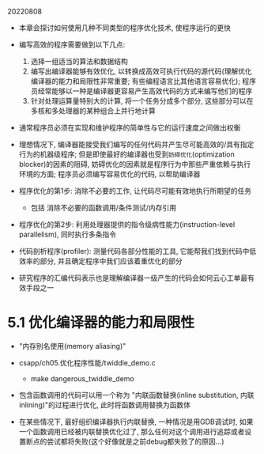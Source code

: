 20220808

+ 本章会探讨如何使用几种不同类型的程序优化技术, 使程序运行的更快

+ 编写高效的程序需要做到以下几点:
    1. 选择一组适当的算法和数据结构
    2. 编写出编译器能够有效优化, 以转换成高效可执行代码的源代码(理解优化编译器的能力和局限性非常重要; 有些编程语言比其他语言容易优化); 程序员经常能够以一种是编译器更容易产生高效代码的方式来编写他们的程序
    3. 针对处理运算量特别大的计算, 将一个任务分成多个部分, 这些部分可以在多核和多处理器的某种组合上并行地计算

+ 通常程序员必须在实现和维护程序的简单性与它的运行速度之间做出权衡

+ 理想情况下, 编译器能接受我们编写的任何代码并产生尽可能高效的/具有指定行为的机器级程序; 但是即使最好的编译器也受到`妨碍优化`(optimization blocker)的因素的阻碍, 妨碍优化的因素就是程序行为中那些严重依赖与执行环境的方面; 程序员必须编写容易优化的代码, 以帮助编译器

+ 程序优化的第1步: 消除不必要的工作, 让代码尽可能有效地执行所期望的任务
    + 包括 消除不必要的函数调用/条件测试/内存引用
+ 程序优化的第2步: 利用处理器提供的指令级病性能力(instruction-level parallelism), 同时执行多条指令

+ 代码剖析程序(profiler): 测量代码各部分性能的工具, 它能帮我们找到代码中低效率的部分, 并且确定程序中我们应该着重优化的部分

+ 研究程序的汇编代码表示也是理解编译器一级产生的代码会如何云心工单最有效手段之一

# 5.1 优化编译器的能力和局限性

+ "内存别名使用(memory aliasing)"

+ csapp/ch05.优化程序性能/twiddle_demo.c
    + make dangerous_twiddle_demo

+ 包含函数调用的代码可以用一个称为 "内联函数替换(inline substitution, 内联inlining)"的过程进行优化, 此时将函数调用替换为函数体

+ 在某些情况下, 最好组织编译器执行内联替换, 一种情况是用GDB调试时, 如果一个函数调用已经被内联替换优化过了, 那么任何对这个调用进行追踪或者设置断点的尝试都将失败(这个好像就是之前debug都失败了的原因...)

